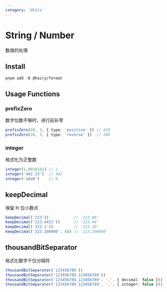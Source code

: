 ```yaml
---
category: 'Utils'
---
```


# String / Number

数值的处理

## Install

```
pnpm add -D @hairy/format
```

## Usage Functions

### prefixZero

数字位数不够时，进行前补零

```typescript
prefixZero(20, 3, { type: 'positive' }) // 020
prefixZero(20, 3, { type: 'reverse' })  // 200
```

### integer

格式化为正整数

```typescript
integer(1.0010101) // 1
integer('442.33')  // 442
integer('ada0')    // 0
```

## keepDecimal

保留 lh 位小数点

```typescript
keepDecimal('223'))           // '223.00'
keepDecimal('223.4421'))      // '223.44'
keepDecimal('223.1'))         // '223.10'
keepDecimal('223.100000', 6)) // '223.100000'
```

## thousandBitSeparator

格式化数字千位分隔符

```typescript
thousandBitSeparator('123456789'))                                     //'123,456,789'
thousandBitSeparator('123456789.123456789'))                           //'123,456,789.123,456,789'
thousandBitSeparator('123456789.123456789', ',', { decimal: false }))  //'123,456,789.123456789'
thousandBitSeparator('123456789.123456789', ',', { integer: false }))  //'123456789.123,456,789'
```